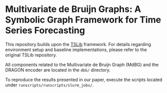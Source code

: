 # Multivariate de Bruijn Graphs: A Symbolic Graph Framework for Time Series Forecasting

This repository builds upon the [TSLib](https://github.com/thuml/Time-Series-Library) framework. For details regarding environment setup and baseline implementations, please refer to the original TSLib repository.

All components related to the Multivariate de Bruijn Graph (MdBG) and the DRAGON encoder are located in the `dbG/` directory.

To reproduce the results presented in our paper, execute the scripts located under `runscripts/runscripts/slurm_jobs/`.
